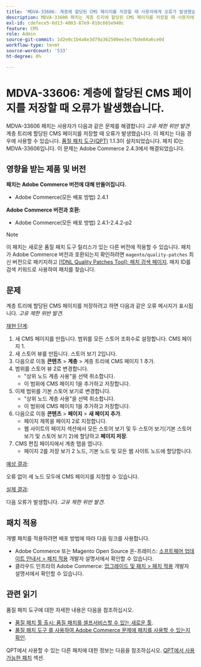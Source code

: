 ```yaml
---
title: 'MDVA-33606: 계층에 할당된 CMS 페이지를 저장할 때 사용자에게 오류가 발생했습니다.'
description: MDVA-33606 패치는 계층 트리에 할당된 CMS 페이지를 저장할 때 사용자에게 *고유 제한 위반 발견* 오류가 발생하는 문제를 해결합니다. 이 패치는 [Quality Patches Tool (QPT)](/help/announcements/adobe-commerce-announcements/magento-quality-patches-released-new-tool-to-self-serve-quality-patches.md) 1.1.3이 설치된 경우 사용할 수 있습니다. 패치 ID는 MDVA-33606입니다. 이 문제는 Adobe Commerce 2.4.3에서 해결되었습니다.
exl-id: cdefece5-6d13-4003-87e9-810c665e940c
feature: CMS
role: Admin
source-git-commit: 1d2e0c1b4a8e3d79a362500ee3ec7bde84a6ce0d
workflow-type: tm+mt
source-wordcount: '533'
ht-degree: 0%

---
```


# MDVA-33606: 계층에 할당된 CMS 페이지를 저장할 때 오류가 발생했습니다.

MDVA-33606 패치는 사용자가 다음과 같은 문제를 해결합니다 *고유 제한 위반 발견* 계층 트리에 할당된 CMS 페이지를 저장할 때 오류가 발생했습니다. 이 패치는 다음 경우에 사용할 수 있습니다. [품질 패치 도구(QPT)](/help/announcements/adobe-commerce-announcements/magento-quality-patches-released-new-tool-to-self-serve-quality-patches.md) 1.1.3이 설치되었습니다. 패치 ID는 MDVA-33606입니다. 이 문제는 Adobe Commerce 2.4.3에서 해결되었습니다.

## 영향을 받는 제품 및 버전

**패치는 Adobe Commerce 버전에 대해 만들어집니다.**

* Adobe Commerce(모든 배포 방법) 2.4.1

**Adobe Commerce 버전과 호환:**

* Adobe Commerce(모든 배포 방법) 2.4.1-2.4.2-p2

>[!NOTE]
>
>이 패치는 새로운 품질 패치 도구 릴리스가 있는 다른 버전에 적용할 수 있습니다. 패치가 Adobe Commerce 버전과 호환되는지 확인하려면 `magento/quality-patches` 최신 버전으로 패키지하고 [[!DNL Quality Patches Tool]: 패치 검색 페이지](https://devdocs.magento.com/quality-patches/tool.html#patch-grid). 패치 ID를 검색 키워드로 사용하여 패치를 찾습니다.

## 문제

계층 트리에 할당된 CMS 페이지를 저장하려고 하면 다음과 같은 오류 메시지가 표시됩니다. *고유 제한 위반 발견*.

<u>재현 단계</u>:

1. 새 CMS 페이지를 만듭니다. 범위를 모든 스토어 조회수로 설정합니다. CMS 페이지 1.
1. 새 스토어 뷰를 만듭니다. 스토어 보기 2입니다.
1. 다음으로 이동 **콘텐츠** > **계층** > 계층 트리에 CMS 페이지 1 추가.
1. 범위를 스토어 뷰 2로 변경합니다.
   * &quot;상위 노드 계층 사용&quot;을 선택 취소합니다.
   * 이 범위에 CMS 페이지 1을 추가하고 저장합니다.
1. 이제 범위를 기본 스토어 보기로 변경합니다.
   * &quot;상위 노드 계층 사용&quot;을 선택 취소합니다.
   * 이 범위에 CMS 페이지 1을 추가하고 저장합니다.
1. 다음으로 이동 **콘텐츠** > **페이지** > **새 페이지 추가**.
   * 페이지 제목을 페이지 2로 지정합니다.
   * 웹 사이트의 페이지 섹션에서 모든 스토어 보기 및 두 스토어 보기(기본 스토어 보기 및 스토어 보기 2)에 할당하고 **페이지 저장**.
1. CMS 편집 페이지에서 계층 탭을 엽니다.
   * 페이지 2를 저장 보기 2 노드, 기본 노드 및 모든 웹 사이트 노드에 할당합니다.

<u>예상 결과</u>:

오류 없이 세 노드 모두에 CMS 페이지를 지정할 수 있습니다.

<u>실제 결과</u>:

다음 오류가 발생합니다. *고유 제한 위반 발견*.

## 패치 적용

개별 패치를 적용하려면 배포 방법에 따라 다음 링크를 사용합니다.

* Adobe Commerce 또는 Magento Open Source 온-프레미스: [소프트웨어 업데이트 안내서 > 패치 적용](https://devdocs.magento.com/guides/v2.4/comp-mgr/patching/mqp.html) 개발자 설명서에서 확인할 수 있습니다.
* 클라우드 인프라의 Adobe Commerce: [업그레이드 및 패치 > 패치 적용](https://devdocs.magento.com/cloud/project/project-patch.html) 개발자 설명서에서 확인할 수 있습니다.

## 관련 읽기

품질 패치 도구에 대한 자세한 내용은 다음을 참조하십시오.

* [품질 패치 툴 출시: 품질 패치를 셀프서비스할 수 있는 새로운 툴](/help/announcements/adobe-commerce-announcements/magento-quality-patches-released-new-tool-to-self-serve-quality-patches.md).
* [품질 패치 도구 를 사용하여 Adobe Commerce 문제에 패치를 사용할 수 있는지 확인](/help/support-tools/patches-available-in-qpt-tool/check-patch-for-magento-issue-with-magento-quality-patches.md).

QPT에서 사용할 수 있는 다른 패치에 대한 정보는 다음을 참조하십시오. [QPT에서 사용 가능한 패치](https://support.magento.com/hc/en-us/sections/360010506631-Patches-available-in-MQP-tool-) 섹션.
